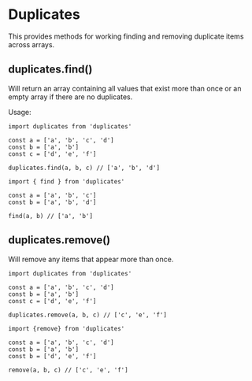 # Duplicates

This provides methods for working finding and removing duplicate items across arrays.

## duplicates.find()

Will return an array containing all values that exist more than once or an empty array if there are no duplicates.

Usage:

```
import duplicates from 'duplicates'

const a = ['a', 'b', 'c', 'd']
const b = ['a', 'b']
const c = ['d', 'e', 'f']

duplicates.find(a, b, c) // ['a', 'b', 'd']
```

```
import { find } from 'duplicates'

const a = ['a', 'b', 'c']
const b = ['a', 'b', 'd']

find(a, b) // ['a', 'b']
```

## duplicates.remove()

Will remove any items that appear more than once.

```
import duplicates from 'duplicates'

const a = ['a', 'b', 'c', 'd']
const b = ['a', 'b']
const c = ['d', 'e', 'f']

duplicates.remove(a, b, c) // ['c', 'e', 'f']
```

```
import {remove} from 'duplicates'

const a = ['a', 'b', 'c', 'd']
const b = ['a', 'b']
const b = ['d', 'e', 'f']

remove(a, b, c) // ['c', 'e', 'f']
```
